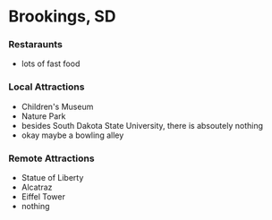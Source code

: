# Brookings, SD

### Restaraunts 
- lots of fast food

### Local Attractions 
- Children's Museum
- Nature Park
- besides South Dakota State University, there is absoutely nothing
- okay maybe a bowling alley

### Remote Attractions 
- Statue of Liberty
- Alcatraz
- Eiffel Tower
- nothing
